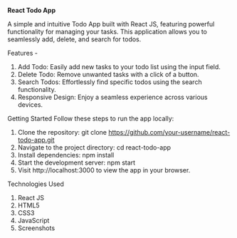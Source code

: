 **React Todo App**

A simple and intuitive Todo App built with React JS, featuring powerful functionality for managing your tasks. This application allows you to seamlessly add, delete, and search for todos.

Features -

1.  Add Todo: Easily add new tasks to your todo list using the input field.
2.  Delete Todo: Remove unwanted tasks with a click of a button.
3.  Search Todos: Effortlessly find specific todos using the search functionality.
4.  Responsive Design: Enjoy a seamless experience across various devices.

Getting Started
Follow these steps to run the app locally:

1.  Clone the repository: git clone https://github.com/your-username/react-todo-app.git
2.  Navigate to the project directory: cd react-todo-app
3.  Install dependencies: npm install
4.  Start the development server: npm start
5.  Visit http://localhost:3000 to view the app in your browser.

Technologies Used

1.  React JS
2.  HTML5
3.  CSS3
4.  JavaScript
5.  Screenshots
